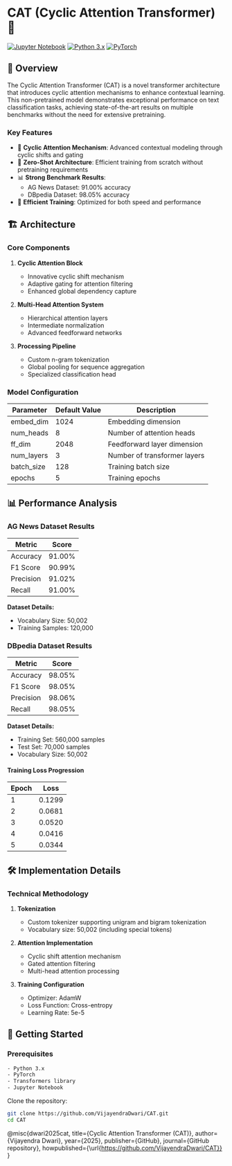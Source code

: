 # CAT (Cyclic Attention Transformer) 🔄

[![Jupyter Notebook](https://img.shields.io/badge/Jupyter-Notebook-orange.svg)](https://jupyter.org/)
[![Python 3.x](https://img.shields.io/badge/Python-3.x-blue.svg)](https://www.python.org/)
[![PyTorch](https://img.shields.io/badge/PyTorch-Latest-red.svg)](https://pytorch.org/)

## 📖 Overview

The Cyclic Attention Transformer (CAT) is a novel transformer architecture that introduces cyclic attention mechanisms to enhance contextual learning. This non-pretrained model demonstrates exceptional performance on text classification tasks, achieving state-of-the-art results on multiple benchmarks without the need for extensive pretraining.

### Key Features

- 🔄 **Cyclic Attention Mechanism**: Advanced contextual modeling through cyclic shifts and gating
- 🚀 **Zero-Shot Architecture**: Efficient training from scratch without pretraining requirements
- 📊 **Strong Benchmark Results**: 
  - AG News Dataset: 91.00% accuracy
  - DBpedia Dataset: 98.05% accuracy
- 🎯 **Efficient Training**: Optimized for both speed and performance

## 🏗️ Architecture

### Core Components

1. **Cyclic Attention Block**
   - Innovative cyclic shift mechanism
   - Adaptive gating for attention filtering
   - Enhanced global dependency capture

2. **Multi-Head Attention System**
   - Hierarchical attention layers
   - Intermediate normalization
   - Advanced feedforward networks

3. **Processing Pipeline**
   - Custom n-gram tokenization
   - Global pooling for sequence aggregation
   - Specialized classification head

### Model Configuration

| Parameter | Default Value | Description |
|-----------|---------------|-------------|
| embed_dim | 1024 | Embedding dimension |
| num_heads | 8 | Number of attention heads |
| ff_dim | 2048 | Feedforward layer dimension |
| num_layers | 3 | Number of transformer layers |
| batch_size | 128 | Training batch size |
| epochs | 5 | Training epochs |

## 📊 Performance Analysis

### AG News Dataset Results

| Metric    | Score  |
|-----------|--------|
| Accuracy  | 91.00% |
| F1 Score  | 90.99% |
| Precision | 91.02% |
| Recall    | 91.00% |

**Dataset Details:**
- Vocabulary Size: 50,002
- Training Samples: 120,000

### DBpedia Dataset Results

| Metric    | Score  |
|-----------|--------|
| Accuracy  | 98.05% |
| F1 Score  | 98.05% |
| Precision | 98.06% |
| Recall    | 98.05% |

**Dataset Details:**
- Training Set: 560,000 samples
- Test Set: 70,000 samples
- Vocabulary Size: 50,002

#### Training Loss Progression

| Epoch | Loss   |
|-------|--------|
| 1     | 0.1299 |
| 2     | 0.0681 |
| 3     | 0.0520 |
| 4     | 0.0416 |
| 5     | 0.0344 |

## 🛠️ Implementation Details

### Technical Methodology

1. **Tokenization**
   - Custom tokenizer supporting unigram and bigram tokenization
   - Vocabulary size: 50,002 (including special tokens)

2. **Attention Implementation**
   - Cyclic shift attention mechanism
   - Gated attention filtering
   - Multi-head attention processing

3. **Training Configuration**
   - Optimizer: AdamW
   - Loss Function: Cross-entropy
   - Learning Rate: 5e-5

## 🚀 Getting Started

### Prerequisites

```bash
- Python 3.x
- PyTorch
- Transformers library
- Jupyter Notebook
```

Clone the repository:
```bash
git clone https://github.com/VijayendraDwari/CAT.git
cd CAT
```
@misc{dwari2025cat,
  title={Cyclic Attention Transformer (CAT)},
  author={Vijayendra Dwari},
  year={2025},
  publisher={GitHub},
  journal={GitHub repository},
  howpublished={\url{https://github.com/VijayendraDwari/CAT}}
}

